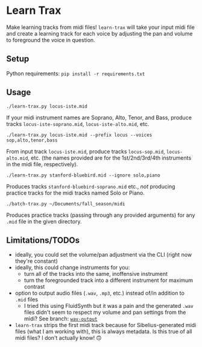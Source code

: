 # Learn Trax

Make learning tracks from midi files! `learn-trax` will take your input midi file and create a learning track for each voice by adjusting the pan and volume to foreground the voice in question.

## Setup
Python requirements: `pip install -r requirements.txt`

## Usage
```
./learn-trax.py locus-iste.mid
```
If your midi instrument names are Soprano, Alto, Tenor, and Bass, produce tracks `locus-iste-soprano.mid`, `locus-iste-alto.mid`, etc.

```
./learn-trax.py locus-iste.mid --prefix locus --voices sop,alto,tenor,bass
```
From input track `locus-iste.mid`, produce tracks `locus-sop.mid`, `locus-alto.mid`, etc. (the names provided are for the 1st/2nd/3rd/4th instruments in the midi file, respectively).

```
./learn-trax.py stanford-bluebird.mid --ignore solo,piano
```

Produces tracks `stanford-bluebird-soprano.mid` etc., _not_ producing practice tracks for the midi tracks named Solo or Piano.

```
./batch-trax.py ~/Documents/fall_season/midi
```
Produces practice tracks (passing through any provided arguments) for any `.mid` file in the given directory.


## Limitations/TODOs
* ideally, you could set the volume/pan adjustment via the CLI (right now they're constant)
* ideally, this could change instruments for you:
	* turn all of the tracks into the same, inoffensive instrument
	* turn the foregrounded track into a different instrument for maximum contrast
* option to output audio files (`.wav`, `.mp3`, etc.) instead of/in addition to `.mid` files
	* I tried this using FluidSynth but it was a pain and the generated `.wav` files didn't seem to respect my volume and pan settings from the midi? See branch: [`wav-output`](https://github.com/maiamcc/learn-trax/tree/wav-output)
* `learn-trax` strips the first midi track because for Sibelius-generated midi files (what I am working with), this is always metadata. Is this true of all midi files? I don't actually know! 🙃
